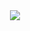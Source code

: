 <div align="center">
  <img src="https://komarev.com/ghpvc/?username=wigglept&&style=flat-square" />
</div>

